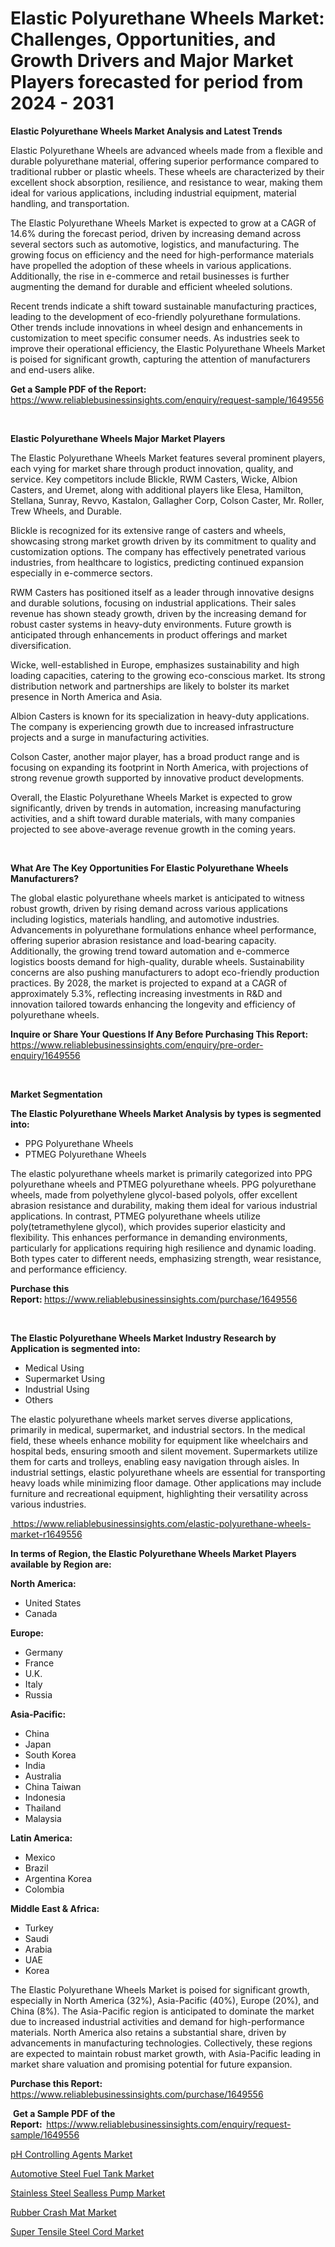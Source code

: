 <p><h1>Elastic Polyurethane Wheels Market: Challenges, Opportunities, and Growth Drivers and Major Market Players forecasted for period from 2024 - 2031</h1></p><p><strong>Elastic Polyurethane Wheels Market Analysis and Latest Trends</strong></p>
<p><p>Elastic Polyurethane Wheels are advanced wheels made from a flexible and durable polyurethane material, offering superior performance compared to traditional rubber or plastic wheels. These wheels are characterized by their excellent shock absorption, resilience, and resistance to wear, making them ideal for various applications, including industrial equipment, material handling, and transportation.</p><p>The Elastic Polyurethane Wheels Market is expected to grow at a CAGR of 14.6% during the forecast period, driven by increasing demand across several sectors such as automotive, logistics, and manufacturing. The growing focus on efficiency and the need for high-performance materials have propelled the adoption of these wheels in various applications. Additionally, the rise in e-commerce and retail businesses is further augmenting the demand for durable and efficient wheeled solutions.</p><p>Recent trends indicate a shift toward sustainable manufacturing practices, leading to the development of eco-friendly polyurethane formulations. Other trends include innovations in wheel design and enhancements in customization to meet specific consumer needs. As industries seek to improve their operational efficiency, the Elastic Polyurethane Wheels Market is poised for significant growth, capturing the attention of manufacturers and end-users alike.</p></p>
<p><strong>Get a Sample PDF of the Report:&nbsp;</strong> <a href="https://www.reliablebusinessinsights.com/enquiry/request-sample/1649556?utm_campaign=1498&utm_medium=2&utm_source=Github&utm_content=ia&utm_term=15102024&utm_id=elastic-polyurethane-wheels">https://www.reliablebusinessinsights.com/enquiry/request-sample/1649556</a></p>
<p>&nbsp;</p>
<p><strong>Elastic Polyurethane Wheels Major Market Players</strong></p>
<p><p>The Elastic Polyurethane Wheels Market features several prominent players, each vying for market share through product innovation, quality, and service. Key competitors include Blickle, RWM Casters, Wicke, Albion Casters, and Uremet, along with additional players like Elesa, Hamilton, Stellana, Sunray, Revvo, Kastalon, Gallagher Corp, Colson Caster, Mr. Roller, Trew Wheels, and Durable.</p><p>Blickle is recognized for its extensive range of casters and wheels, showcasing strong market growth driven by its commitment to quality and customization options. The company has effectively penetrated various industries, from healthcare to logistics, predicting continued expansion especially in e-commerce sectors.</p><p>RWM Casters has positioned itself as a leader through innovative designs and durable solutions, focusing on industrial applications. Their sales revenue has shown steady growth, driven by the increasing demand for robust caster systems in heavy-duty environments. Future growth is anticipated through enhancements in product offerings and market diversification.</p><p>Wicke, well-established in Europe, emphasizes sustainability and high loading capacities, catering to the growing eco-conscious market. Its strong distribution network and partnerships are likely to bolster its market presence in North America and Asia.</p><p>Albion Casters is known for its specialization in heavy-duty applications. The company is experiencing growth due to increased infrastructure projects and a surge in manufacturing activities. </p><p>Colson Caster, another major player, has a broad product range and is focusing on expanding its footprint in North America, with projections of strong revenue growth supported by innovative product developments.</p><p>Overall, the Elastic Polyurethane Wheels Market is expected to grow significantly, driven by trends in automation, increasing manufacturing activities, and a shift toward durable materials, with many companies projected to see above-average revenue growth in the coming years.</p></p>
<p>&nbsp;</p>
<p><strong>What Are The Key Opportunities For Elastic Polyurethane Wheels Manufacturers?</strong></p>
<p><p>The global elastic polyurethane wheels market is anticipated to witness robust growth, driven by rising demand across various applications including logistics, materials handling, and automotive industries. Advancements in polyurethane formulations enhance wheel performance, offering superior abrasion resistance and load-bearing capacity. Additionally, the growing trend toward automation and e-commerce logistics boosts demand for high-quality, durable wheels. Sustainability concerns are also pushing manufacturers to adopt eco-friendly production practices. By 2028, the market is projected to expand at a CAGR of approximately 5.3%, reflecting increasing investments in R&D and innovation tailored towards enhancing the longevity and efficiency of polyurethane wheels.</p></p>
<p><strong>Inquire or Share Your Questions If Any Before Purchasing This Report:</strong> <a href="https://www.reliablebusinessinsights.com/enquiry/pre-order-enquiry/1649556?utm_campaign=1498&utm_medium=2&utm_source=Github&utm_content=ia&utm_term=15102024&utm_id=elastic-polyurethane-wheels">https://www.reliablebusinessinsights.com/enquiry/pre-order-enquiry/1649556</a></p>
<p>&nbsp;</p>
<p><strong>Market Segmentation</strong></p>
<p><strong>The Elastic Polyurethane Wheels Market Analysis by types is segmented into:</strong></p>
<p><ul><li>PPG Polyurethane Wheels</li><li>PTMEG Polyurethane Wheels</li></ul></p>
<p><p>The elastic polyurethane wheels market is primarily categorized into PPG polyurethane wheels and PTMEG polyurethane wheels. PPG polyurethane wheels, made from polyethylene glycol-based polyols, offer excellent abrasion resistance and durability, making them ideal for various industrial applications. In contrast, PTMEG polyurethane wheels utilize poly(tetramethylene glycol), which provides superior elasticity and flexibility. This enhances performance in demanding environments, particularly for applications requiring high resilience and dynamic loading. Both types cater to different needs, emphasizing strength, wear resistance, and performance efficiency.</p></p>
<p><strong>Purchase this Report:&nbsp;</strong><a href="https://www.reliablebusinessinsights.com/purchase/1649556?utm_campaign=1498&utm_medium=2&utm_source=Github&utm_content=ia&utm_term=15102024&utm_id=elastic-polyurethane-wheels">https://www.reliablebusinessinsights.com/purchase/1649556</a></p>
<p>&nbsp;</p>
<p><strong>The Elastic Polyurethane Wheels Market Industry Research by Application is segmented into:</strong></p>
<p><ul><li>Medical Using</li><li>Supermarket Using</li><li>Industrial Using</li><li>Others</li></ul></p>
<p><p>The elastic polyurethane wheels market serves diverse applications, primarily in medical, supermarket, and industrial sectors. In the medical field, these wheels enhance mobility for equipment like wheelchairs and hospital beds, ensuring smooth and silent movement. Supermarkets utilize them for carts and trolleys, enabling easy navigation through aisles. In industrial settings, elastic polyurethane wheels are essential for transporting heavy loads while minimizing floor damage. Other applications may include furniture and recreational equipment, highlighting their versatility across various industries.</p></p>
<p><a href="https://www.reliablebusinessinsights.com/elastic-polyurethane-wheels-market-r1649556?utm_campaign=1498&utm_medium=2&utm_source=Github&utm_content=ia&utm_term=15102024&utm_id=elastic-polyurethane-wheels">&nbsp;https://www.reliablebusinessinsights.com/elastic-polyurethane-wheels-market-r1649556</a></p>
<p><strong>In terms of Region, the Elastic Polyurethane Wheels Market Players available by Region are:</strong></p>
<p>
    <p> <strong> North America: </strong>
        <ul>
            <li>United States</li>
            <li>Canada</li>
        </ul>
        </p> 
    <p> <strong> Europe: </strong>
        <ul>
            <li>Germany</li>
            <li>France</li>
            <li>U.K.</li>
            <li>Italy</li>
            <li>Russia</li>
        </ul>
        </p> 
    <p> <strong> Asia-Pacific: </strong>
        <ul>
            <li>China</li>
            <li>Japan</li>
            <li>South Korea</li>
            <li>India</li>
            <li>Australia</li>
            <li>China Taiwan</li>
            <li>Indonesia</li>
            <li>Thailand</li>
            <li>Malaysia</li>
        </ul>
        </p> 
    <p> <strong> Latin America: </strong>
        <ul>
            <li>Mexico</li>
            <li>Brazil</li>
            <li>Argentina Korea</li>
            <li>Colombia</li>
        </ul>
        </p> 
    <p> <strong> Middle East & Africa: </strong>
        <ul>
            <li>Turkey</li>
            <li>Saudi</li>
            <li>Arabia</li>
            <li>UAE</li>
            <li>Korea</li>
        </ul>
    </p>
    </p>
<p><p>The Elastic Polyurethane Wheels Market is poised for significant growth, especially in North America (32%), Asia-Pacific (40%), Europe (20%), and China (8%). The Asia-Pacific region is anticipated to dominate the market due to increased industrial activities and demand for high-performance materials. North America also retains a substantial share, driven by advancements in manufacturing technologies. Collectively, these regions are expected to maintain robust market growth, with Asia-Pacific leading in market share valuation and promising potential for future expansion.</p></p>
<p><strong>Purchase this Report: </strong><a href="https://www.reliablebusinessinsights.com/purchase/1649556?utm_campaign=1498&utm_medium=2&utm_source=Github&utm_content=ia&utm_term=15102024&utm_id=elastic-polyurethane-wheels">https://www.reliablebusinessinsights.com/purchase/1649556</a></p>
<p>&nbsp;<strong>Get a Sample PDF of the Report:&nbsp;&nbsp;</strong><a href="https://www.reliablebusinessinsights.com/enquiry/request-sample/1649556?utm_campaign=1498&utm_medium=2&utm_source=Github&utm_content=ia&utm_term=15102024&utm_id=elastic-polyurethane-wheels">https://www.reliablebusinessinsights.com/enquiry/request-sample/1649556</a></p>
<p><strong></strong></p>
<p><p><a href="https://www.linkedin.com/pulse/ph-controlling-agents-landscape-product-spectrum-market-trajectories-sei3f?trk=public_post_embed_feed-article-content&utm_campaign=1498&utm_medium=2&utm_source=Github&utm_content=ia&utm_term=15102024&utm_id=elastic-polyurethane-wheels">pH Controlling Agents Market</a></p><p><a href="https://www.linkedin.com/pulse/driving-forces-global-automotive-steel-fuel-tank-market-paamf?trk=public_post_embed_feed-article-content&utm_campaign=1498&utm_medium=2&utm_source=Github&utm_content=ia&utm_term=15102024&utm_id=elastic-polyurethane-wheels">Automotive Steel Fuel Tank Market</a></p><p><a href="https://www.linkedin.com/pulse/driving-forces-global-stainless-steel-sealless-pump-market-tp4ke?utm_campaign=1498&utm_medium=2&utm_source=Github&utm_content=ia&utm_term=15102024&utm_id=elastic-polyurethane-wheels">Stainless Steel Sealless Pump Market</a></p><p><a href="https://www.linkedin.com/pulse/charting-future-comprehensive-analysis-global-rubber-crash-swklf?trk=public_post_embed_feed-article-content&utm_campaign=1498&utm_medium=2&utm_source=Github&utm_content=ia&utm_term=15102024&utm_id=elastic-polyurethane-wheels">Rubber Crash Mat Market</a></p><p><a href="https://www.linkedin.com/pulse/super-tensile-steel-cord-market-global-regional-analysis-llyye?utm_campaign=1498&utm_medium=2&utm_source=Github&utm_content=ia&utm_term=15102024&utm_id=elastic-polyurethane-wheels">Super Tensile Steel Cord Market</a></p></p>